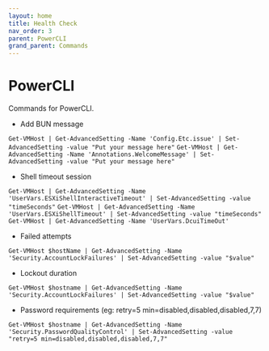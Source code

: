 ```yaml
---
layout: home
title: Health Check
nav_order: 3
parent: PowerCLI
grand_parent: Commands
---
```


PowerCLI
=======

Commands for PowerCLI.

- Add BUN message

`Get-VMHost | Get-AdvancedSetting -Name 'Config.Etc.issue' | Set-AdvancedSetting -value "Put your message here"`
`Get-VMHost | Get-AdvancedSetting -Name 'Annotations.WelcomeMessage' | Set-AdvancedSetting -value "Put your message here"`

- Shell timeout session

`Get-VMHost | Get-AdvancedSetting -Name 'UserVars.ESXiShellInteractiveTimeout' | Set-AdvancedSetting -value "timeSeconds"`
`Get-VMHost | Get-AdvancedSetting -Name 'UserVars.ESXiShellTimeout' | Set-AdvancedSetting -value "timeSeconds"`
`Get-VMHost | Get-AdvancedSetting -Name 'UserVars.DcuiTimeOut'`

- Failed attempts

`Get-VMHost $hostName | Get-AdvancedSetting -Name 'Security.AccountLockFailures' | Set-AdvancedSetting -value "$value"`

- Lockout duration

`Get-VMHost $hostname | Get-AdvancedSetting -Name 'Security.AccountLockFailures' | Set-AdvancedSetting -value "$value"`

- Password requirements (eg: retry=5 min=disabled,disabled,disabled,7,7)

`Get-VMHost $hostname | Get-AdvancedSetting -Name 'Security.PasswordQualityControl' | Set-AdvancedSetting -value "retry=5 min=disabled,disabled,disabled,7,7"`
